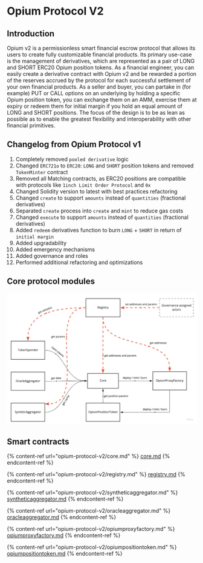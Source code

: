# Opium Protocol V2

## Introduction

Opium v2 is a permissionless smart financial escrow protocol that allows its users to create fully customizable financial products. Its primary use-case is the management of derivatives, which are represented as a pair of LONG and SHORT ERC20 Opium position tokens. As a financial engineer, you can easily create a derivative contract with Opium v2 and be rewarded a portion of the reserves accrued by the protocol for each successful settlement of your own financial products. As a seller and buyer, you can partake in (for example) PUT or CALL options on an underlying by holding a specific Opium position token, you can exchange them on an AMM, exercise them at expiry or redeem them for initial margin if you hold an equal amount of LONG and SHORT positions. The focus of the design is to be as lean as possible as to enable the greatest flexibility and interoperability with other financial primitives.

## **Changelog from Opium Protocol v1**

1. Completely removed `pooled derivative` logic
2. Changed `ERC721o` to `ERC20`: `LONG` and `SHORT` position tokens and removed `TokenMinter` contract
3. Removed all Matching contracts, as ERC20 positions are compatible with protocols like `1inch Limit Order Protocol` and `0x`
4. Changed Solidity version to latest with best practices refactoring
5. Changed `create` to support `amounts` instead of `quantities` (fractional derivatives)
6. Separated `create` process into `create` and `mint` to reduce gas costs
7. Changed `execute` to support `amounts` instead of `quantities` (fractional derivatives)
8. Added `redeem` derivatives function to burn `LONG` + `SHORT` in return of `initial margin`
9. Added upgradability
10. Added emergency mechanisms
11. Added governance and roles
12. Performed additional refactoring and optimizations

## Core protocol modules

![](../.gitbook/assets/Brainstorms.jpeg)

## Smart contracts

{% content-ref url="opium-protocol-v2/core.md" %}
[core.md](opium-protocol-v2/core.md)
{% endcontent-ref %}

{% content-ref url="opium-protocol-v2/registry.md" %}
[registry.md](opium-protocol-v2/registry.md)
{% endcontent-ref %}

{% content-ref url="opium-protocol-v2/syntheticaggregator.md" %}
[syntheticaggregator.md](opium-protocol-v2/syntheticaggregator.md)
{% endcontent-ref %}

{% content-ref url="opium-protocol-v2/oracleaggregator.md" %}
[oracleaggregator.md](opium-protocol-v2/oracleaggregator.md)
{% endcontent-ref %}

{% content-ref url="opium-protocol-v2/opiumproxyfactory.md" %}
[opiumproxyfactory.md](opium-protocol-v2/opiumproxyfactory.md)
{% endcontent-ref %}

{% content-ref url="opium-protocol-v2/opiumpositiontoken.md" %}
[opiumpositiontoken.md](opium-protocol-v2/opiumpositiontoken.md)
{% endcontent-ref %}
